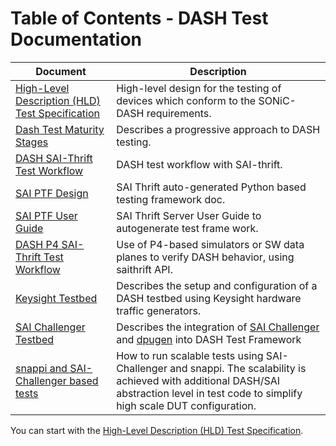 # Table of Contents - DASH Test Documentation

| Document | Description |
|----------|-------------|
| [High-Level Description (HLD) Test Specification](dash-test-HLD.md) | High-level design for the testing of devices which conform to the SONiC-DASH requirements.|
| [Dash Test Maturity Stages](dash-test-maturity-stages.md) | Describes a progressive approach to DASH testing.|
| [DASH SAI-Thrift Test Workflow](dash-test-workflow-saithrift.md) | DASH test workflow with SAI-thrift. |
| [SAI PTF Design](https://github.com/reshmaintel/SAI/blob/dash-ptf/doc/SAI-Proposal-SAI-PTF.md) | SAI Thrift auto-generated Python based testing framework doc. |
| [SAI PTF User Guide](https://github.com/opencomputeproject/SAI/blob/master/ptf/SAI_PTF_user-guide.md) | SAI Thrift Server User Guide to autogenerate test frame work. |
| [DASH P4 SAI-Thrift Test Workflow](dash-test-workflow-p4-saithrift.md) | Use of P4-based simulators or SW data planes to verify DASH behavior, using saithrift API. |
| [Keysight Testbed](testbed/README.md) | Describes the setup and configuration of a DASH testbed using Keysight hardware traffic generators.|
| [SAI Challenger Testbed](dash-saichallenger-testbed.md) | Describes the integration of [SAI Challenger](https://github.com/opencomputeproject/SAI-Challenger) and [dpugen](https://pypi.org/project/dpugen/) into DASH Test Framework
| [snappi and SAI-Challenger based tests](dash-test-sai-challenger.md) | How to run scalable tests using SAI-Challenger and snappi. The scalability is achieved with additional DASH/SAI abstraction level in test code to simplify high scale DUT configuration. |


You can start with the [High-Level Description (HLD) Test Specification](dash-test-HLD.md).
